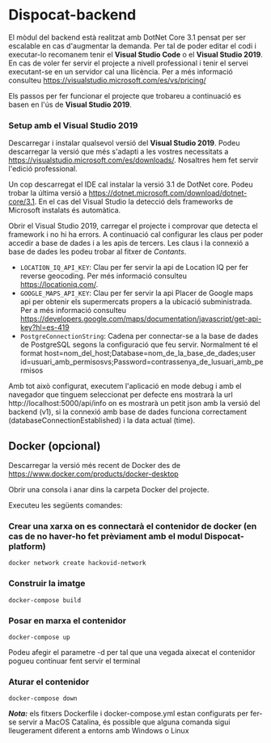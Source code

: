 # Dispocat-backend

El mòdul del backend està realitzat amb DotNet Core 3.1 pensat per ser escalable en cas d'augmentar la demanda. Per tal de poder editar el codi i executar-lo recomanem tenir el **Visual Studio Code** o el **Visual Studio 2019**. En cas de voler fer servir el projecte a nivell professional i tenir el servei executant-se en un servidor cal una llicència. Per a més informació consulteu https://visualstudio.microsoft.com/es/vs/pricing/

Els passos per fer funcionar el projecte que trobareu a continuació es basen en l'ús de **Visual Studio 2019**.

### Setup amb el Visual Studio 2019

Descarregar i instalar qualsevol versió del **Visual Studio 2019**. Podeu descarregar la versió que més s'adapti a les vostres necessitats a https://visualstudio.microsoft.com/es/downloads/. Nosaltres hem fet servir l'edició professional.

Un cop descarregat el IDE cal instalar la versió 3.1 de DotNet core. Podeu trobar la última versió a https://dotnet.microsoft.com/download/dotnet-core/3.1. En el cas del Visual Studio la detecció  dels frameworks de Microsoft instalats és automàtica.

Obrir el Visual Studio 2019, carregar el projecte i comprovar que detecta el framework i no hi ha errors. A continuació cal configurar les claus per poder accedir a base de dades i a les apis de tercers. Les claus i la connexió a base de dades les podeu trobar al fitxer de *Contants*.

* `LOCATION_IQ_API_KEY`: Clau per fer servir la api de Location IQ per fer reverse geocoding. Per més informació consulteu https://locationiq.com/. 
* `GOOGLE_MAPS_API_KEY`: Clau per fer servir la api Placer de Google maps api per obtenir els supermercats propers a la ubicació subministrada. Per a més informació consulteu https://developers.google.com/maps/documentation/javascript/get-api-key?hl=es-419  
* `PostgreConnectionString`: Cadena per connectar-se a la base de dades de PostgreSQL segons la configuració que feu servir. Normalment té el format host=nom_del_host;Database=nom_de_la_base_de_dades;user id=usuari_amb_permisosvs;Password=contrassenya_de_lusuari_amb_permisos

Amb tot això configurat, executem l'aplicació en mode debug i amb el navegador que tinguem seleccionat per defecte ens mostrarà la url http://localhost:5000/api/info on es mostrarà un petit json amb la versió del backend (v1), si la connexió amb base de dades funciona correctament (databaseConnectionEstablished) i la data actual (time).

## Docker (opcional)

Descarregar la versió més recent de Docker des de https://www.docker.com/products/docker-desktop

Obrir una consola i anar dins la carpeta Docker del projecte.

Executeu les següents comandes:

### Crear una xarxa on es connectarà el contenidor de docker (en cas de no haver-ho fet prèviament amb el modul Dispocat-platform)

``` shell
docker network create hackovid-network
```

### Construir la imatge
``` shell
docker-compose build
```

### Posar en marxa el contenidor
``` shell
docker-compose up
```
Podeu afegir el parametre -d per tal que una vegada aixecat el contenidor pogueu continuar fent servir el terminal

### Aturar el contenidor
``` shell
docker-compose down
```
***Nota:*** els fitxers Dockerfile i docker-compose.yml estan configurats per fer-se servir a MacOS Catalina, és possible que alguna comanda sigui lleugerament diferent a entorns amb Windows o Linux
